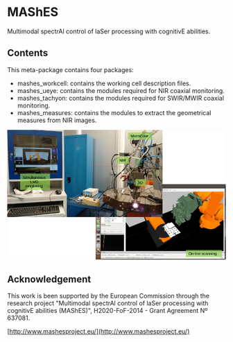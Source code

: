 # MAShES

Multimodal spectrAl control of laSer processing with cognitivE abilities.

## Contents

This meta-package contains four packages:
- mashes_workcell: contains the working cell description files.
- mashes_ueye: contains the modules required for NIR coaxial monitoring.
- mashes_tachyon: contains the modules required for SWIR/MWIR coaxial monitoring.
- mashes_measures: contains the modules to extract the geometrical measures from NIR images.

![Simultaneous monitoring](./mashes/media/LMD_monitoring.jpg)

## Acknowledgement

This work is been supported by the European Commission through the research project
"Multimodal spectrAl control of laSer processing with cognitivE abilities (MAShES)",
H2020-FoF-2014 - Grant Agreement Nº 637081.

[http://www.mashesproject.eu/](http://www.mashesproject.eu/)

